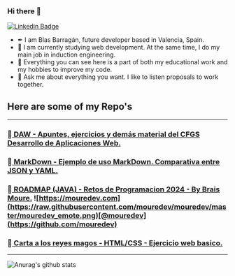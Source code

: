 ### Hi there 👋
[![Linkedin Badge](https://img.shields.io/badge/-LinkedIn-blue?style=flat-square&logo=Linkedin&logoColor=white&link=https://www.linkedin.com/in/blas-barragan-roman/)](https://www.linkedin.com/in/blas-barragan-roman/)

- ✒ I am Blas Barragán, future developer based in Valencia, Spain.
- 🔭 I am currently studying web development. At the same time, I do my main job in induction engineering.
- 🌱 Everything you can see here is a part of both my educational work and my hobbies to improve my code.
- 💬 Ask me about everything you want. I like to listen proposals to work together.

## Here are some of my Repo's
---------------------------------------

### 📁[ DAW - Apuntes, ejercicios y demás material del CFGS Desarrollo de Aplicaciones Web.](https://github.com/BlasBarragan/DAW)
### 📁[ MarkDown - Ejemplo de uso MarkDown. Comparativa entre JSON y YAML.](https://github.com/BlasBarragan/MarkDown)
### 📁[ ROADMAP (JAVA) - Retos de Programacion 2024 - By Brais Moure.](https://github.com/BlasBarragan/roadmap-retos-programacion) ![https://mouredev.com](https://raw.githubusercontent.com/mouredev/mouredev/master/mouredev_emote.png)[@mouredev](https://github.com/mouredev)
### 📁[ Carta a los reyes magos - HTML/CSS - Ejercicio web basico.](https://github.com/BlasBarragan/Reyes-magos)
-----------------------------------------
![Anurag's github stats](https://github-readme-stats.vercel.app/api?username=BlasBarragan&count_private=true&theme=bear&show_icons=true)
<!--
**BlasBarragan/BlasBarragan** is a ✨ _special_ ✨ repository because its `README.md` (this file) appears on your GitHub profile.

Here are some ideas to get you started:

- 🔭 I’m currently working on ...
- 🌱 I’m currently learning ...
- 👯 I’m looking to collaborate on ...
- 🤔 I’m looking for help with ...
- 💬 Ask me about ...
- 📫 How to reach me: ...
- 😄 Pronouns: ...
- ⚡ Fun fact: ...
-->

